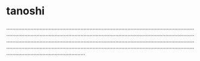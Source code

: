 # tanoshi

....................................................................................................................................................................................................................................................................................................................................................................................................................................................................................................................................................................